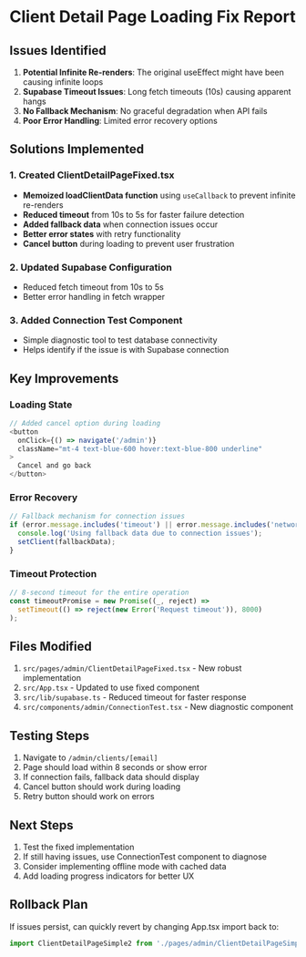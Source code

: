 # Client Detail Page Loading Fix Report

## Issues Identified

1. **Potential Infinite Re-renders**: The original useEffect might have been causing infinite loops
2. **Supabase Timeout Issues**: Long fetch timeouts (10s) causing apparent hangs
3. **No Fallback Mechanism**: No graceful degradation when API fails
4. **Poor Error Handling**: Limited error recovery options

## Solutions Implemented

### 1. Created ClientDetailPageFixed.tsx
- **Memoized loadClientData function** using `useCallback` to prevent infinite re-renders
- **Reduced timeout** from 10s to 5s for faster failure detection
- **Added fallback data** when connection issues occur
- **Better error states** with retry functionality
- **Cancel button** during loading to prevent user frustration

### 2. Updated Supabase Configuration
- Reduced fetch timeout from 10s to 5s
- Better error handling in fetch wrapper

### 3. Added Connection Test Component
- Simple diagnostic tool to test database connectivity
- Helps identify if the issue is with Supabase connection

## Key Improvements

### Loading State
```typescript
// Added cancel option during loading
<button
  onClick={() => navigate('/admin')}
  className="mt-4 text-blue-600 hover:text-blue-800 underline"
>
  Cancel and go back
</button>
```

### Error Recovery
```typescript
// Fallback mechanism for connection issues
if (error.message.includes('timeout') || error.message.includes('network')) {
  console.log('Using fallback data due to connection issues');
  setClient(fallbackData);
}
```

### Timeout Protection
```typescript
// 8-second timeout for the entire operation
const timeoutPromise = new Promise((_, reject) => 
  setTimeout(() => reject(new Error('Request timeout')), 8000)
);
```

## Files Modified

1. `src/pages/admin/ClientDetailPageFixed.tsx` - New robust implementation
2. `src/App.tsx` - Updated to use fixed component
3. `src/lib/supabase.ts` - Reduced timeout for faster response
4. `src/components/admin/ConnectionTest.tsx` - New diagnostic component

## Testing Steps

1. Navigate to `/admin/clients/[email]`
2. Page should load within 8 seconds or show error
3. If connection fails, fallback data should display
4. Cancel button should work during loading
5. Retry button should work on errors

## Next Steps

1. Test the fixed implementation
2. If still having issues, use ConnectionTest component to diagnose
3. Consider implementing offline mode with cached data
4. Add loading progress indicators for better UX

## Rollback Plan

If issues persist, can quickly revert by changing App.tsx import back to:
```typescript
import ClientDetailPageSimple2 from './pages/admin/ClientDetailPageSimple2';
```